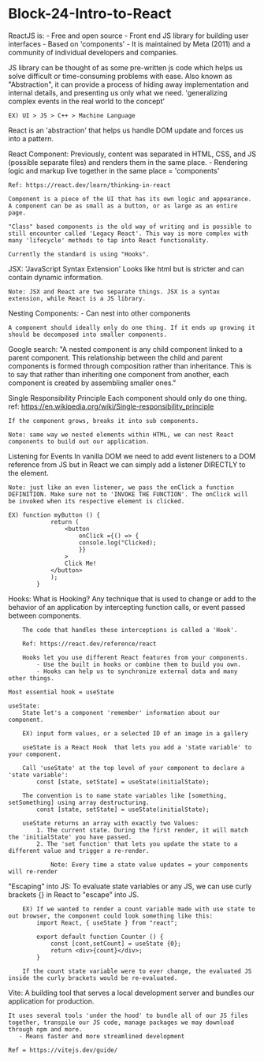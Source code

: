 # Block-24-Intro-to-React

ReactJS is: 
    - Free and open source 
    - Front end JS library for building user interfaces
    - Based on 'components'
    - It is maintained by Meta (2011) and a community of individual developers and companies. 

JS library can be thought of as some pre-written js code which helps us solve difficult or time-consuming problems with ease. Also known as "Abstraction", it can provide a process of hiding away implementation and internal details, and presenting us only what we need. 
        'generalizing complex events in the real world to the concept'

    EX) UI > JS > C++ > Machine Language 

React is an 'abstraction' that helps us handle DOM update and forces us into a pattern.


React Component:
    Previously, content was separated in HTML, CSS, and JS (possible separate files) and renders them in the same place.
        - Rendering logic and markup live together in the same place = 'components'

    Ref: https://react.dev/learn/thinking-in-react

    Component is a piece of the UI that has its own logic and appearance. A component can be as small as a button, or as large as an entire page.

    "Class" based components is the old way of writing and is possible to still encounter called 'Legacy React'. This way is more complex with many 'lifecycle' methods to tap into React functionality. 

    Currently the standard is using "Hooks".


JSX:
    'JavaScript Syntax Extension'
    Looks like html but is stricter and can contain dynamic information.

    Note: JSX and React are two separate things. JSX is a syntax extension, while React is a JS library.


Nesting Components:
    - Can nest into other components 

    A component should ideally only do one thing. If it ends up growing it should be decomposed into smaller components.

Google search: "A nested component is any child component linked to a parent component. This relationship between the child and parent components is formed through composition rather than inheritance. This is to say that rather than inheriting one component from another, each component is created by assembling smaller ones."


Single Responsibility Principle
    Each component should only do one thing. ref: https://en.wikipedia.org/wiki/Single-responsibility_principle

    If the component grows, breaks it into sub components.

    Note: same way we nested elements within HTML, we can nest React components to build out our application. 


Listening for Events
    In vanilla DOM we need to add event listeners to a DOM reference from JS but in React we can simply add a listener DIRECTLY to the element. 

    Note: just like an even listener, we pass the onClick a function DEFINITION. Make sure not to 'INVOKE THE FUNCTION'. The onClick will be invoked when its respective element is clicked. 

    EX) function myButton () {
                return (
                    <button
                        onClick ={() => {
                        console.log("Clicked);
                        }}
                    >
                    Click Me!
                </button>
                );
            }


Hooks:
    What is Hooking?
        Any technique that is used to change or add to the behavior of an application by intercepting function calls, or event passed between components. 

        The code that handles these interceptions is called a 'Hook'. 

        Ref: https://react.dev/reference/react

        Hooks let you use different React features from your components.
            - Use the built in hooks or combine them to build you own.
            - Hooks can help us to synchronize external data and many other things.

    Most essential hook = useState

    useState:
        State let's a component 'remember' information about our component.

        EX) input form values, or a selected ID of an image in a gallery

        useState is a React Hook  that lets you add a 'state variable' to your component.

        Call 'useState' at the top level of your component to declare a 'state variable': 
            const [state, setState] = useState(initialState);

        The convention is to name state variables like [something, setSomething] using array destructuring. 
            const [state, setState] = useState(initialState);

        useState returns an array with exactly two Values:
            1. The current state. During the first render, it will match the 'initialState' you have passed.
            2. The 'set function' that lets you update the state to a different value and trigger a re-render.

                Note: Every time a state value updates = your components will re-render


"Escaping" into JS:
    To evaluate state variables or any JS, we can use curly brackets {} in React to "escape" into JS.

        EX) If we wanted to render a count variable made with use state to out browser, the component could look something like this:
            import React, { useState } from "react";
            
            export default function Counter () {
                const [cont,setCount] = useState {0};
                return <div>{count}</div>;
            }

        If the count state variable were to ever change, the evaluated JS inside the curly brackets would be re-evaluated.


Vite:
    A building tool that serves a local development server and bundles our application for production.

    It uses several tools 'under the hood' to bundle all of our JS files together, transpile our JS code, manage packages we may download through npm and more.
       - Means faster and more streamlined development 

    Ref = https://vitejs.dev/guide/

    




